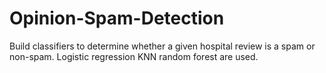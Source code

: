 # Opinion-Spam-Detection
Build classifiers to determine whether a given hospital review is a spam or non-spam.
Logistic regression KNN random forest are used.
